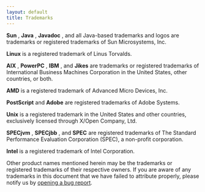 ```yaml
---
layout: default 
title: Trademarks
---
```


 **Sun** , **Java** , **Javadoc** , and all Java-based trademarks and logos are trademarks or registered trademarks of Sun Microsystems, Inc.

**Linux** is a registered trademark of Linus Torvalds.

**AIX** , **PowerPC** , **IBM** , and **Jikes** are trademarks or registered trademarks of International Business Machines Corporation in the United States, other countries, or both.

**AMD** is a registered trademark of Advanced Micro Devices, Inc.

**PostScript** and **Adobe** are registered trademarks of Adobe Systems.

**Unix** is a registered trademark in the United States and other countries, exclusively licensed through X/Open Company, Ltd.

**SPECjvm** , **SPECjbb** , and **SPEC** are registered trademarks of The Standard Performance Evaluation Corporation (SPEC), a non-profit corporation.

**Intel** is a registered trademark of Intel Corporation.

Other product names mentioned herein may be the trademarks or registered trademarks of their respective owners. If you are aware of any trademarks in this document that we have failed to attribute properly, please notify us by [opening a bug report](Issue-Tracker.html#IssueTracker-bug).

